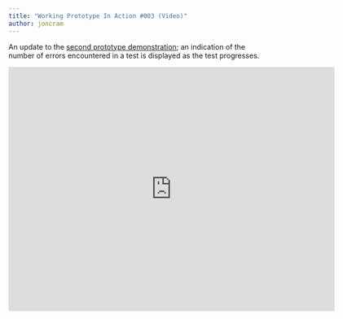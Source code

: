 ```yaml
---
title: "Working Prototype In Action #003 (Video)"
author: joncram
---
```


An update to the [second prototype demonstration](/working-prototype-in-action-002/)<a href=""></a>;
an indication of the number of errors encountered in a test is displayed as the test progresses.

<iframe class="video" width="640" height="480" src="https://www.youtube-nocookie.com/embed/Sw-AljJH0d0?rel=0" style="border: none"></iframe>


